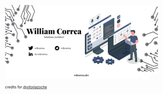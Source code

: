 <img src="https://github.com/wilcorrea/wilcorrea/blob/main/IISrEtAk.jpg?raw=true"/>

<small>credits for <a href="https://github.com/vitoriazoche">@vitoriazoche</a></small>
